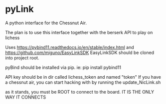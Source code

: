 # pyLink
A python interface for the Chessnut Air. 

The plan is to use this interface together with the berserk API to play on lichess

Uses https://pybind11.readthedocs.io/en/stable/index.html 
    and https://github.com/miguno/EasyLinkSDK
EasyLinkSDK should be cloned into project root.

pyBind should be installed via pip.
ie: pip install pybind11

API key should be in dir called lichess_token and named "token"
If you have a chessnut air, you can start hacking with by running the update_NicLink.sh

as it stands, you must be ROOT to connect to the board. 
IT IS THE ONLY WAY IT CONNECTS
